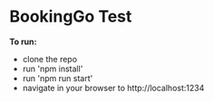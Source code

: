 # BookingGo Test

**To run:**

- clone the repo
- run 'npm install'
- run 'npm run start'
- navigate in your browser to http://localhost:1234